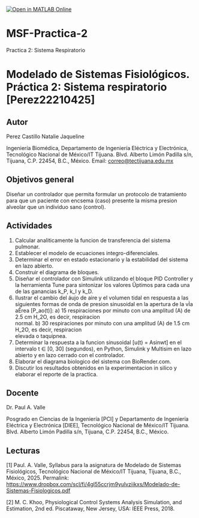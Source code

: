 [![Open in MATLAB Online](https://www.mathworks.com/images/responsive/global/open-in-matlab-online.svg)](https://matlab.mathworks.com/open/github/v1?repo=Cacaradpera12/MSF-Practica-2)
# MSF-Practica-2
Practica 2: Sistema Respiratorio
# Modelado de Sistemas Fisiológicos. Práctica 2: Sistema respiratorio [Perez22210425]

## Autor
Perez Castillo Natalie Jaqueline

Ingeniería Biomédica, Departamento de Ingeniería Eléctrica y Electrónica, Tecnológico Nacional de México/IT Tijuana. Blvd. Alberto Limón Padilla s/n, Tijuana, C.P. 22454, B.C., México. Email: correo@tectijuana.edu.mx

## Objetivos general
Diseñar un controlador que permita formular un protocolo de tratamiento para que un paciente
con encsema (caso) presente la misma presion alveolar que un individuo sano (control).
## Actividades
1. Calcular analiticamente la funcion de transferencia del sistema pulmonar.
2. Establecer el modelo de ecuaciones integro-diferenciales.
3. Determinar el error en estado estacionario y la estabilidad del sistema en lazo abierto.
4. Construir el diagrama de bloques.
5. Diseñar el controlador con Simulink utilizando el bloque PID Controller y la herramienta Tune para sintonizar los valores Ûptimos para cada una de las ganancias k_P, k_I y k_D.
6. Ilustrar el cambio del áujo de aire y el volumen tidal en respuesta a las siguientes formas de onda de presion sinusoidal en la apertura de la vÌa aÈrea [P_ao(t)]:
   a) 15 respiraciones por minuto con una amplitud (A) de 2.5 cm H_2O, es decir, respiracion    
      normal.
   b) 30 respiraciones por minuto con una amplitud (A) de 1.5 cm H_2O, es decir, respiracion    
      elevada o taquipnea.
7. Determinar la respuesta a la funcion sinusoidal [u(t) = Asinwt] en el intervalo t ∈ [0, 30] (segundos), en Python, Simulink y Multisim en lazo abierto y en lazo cerrado con el controlador.
8. Elaborar el diagrama biologico del sistema con BioRender.com.
9. Discutir los resultados obtenidos en la experimentacion in silico y elaborar el reporte de la practica.
## Docente
Dr. Paul A. Valle

Posgrado en Ciencias de la Ingeniería [PCI] y Departamento de Ingeniería Eléctrica y Electrónica [DIEE], Tecnológico Nacional de México/IT Tijuana. Blvd. Alberto Limón Padilla s/n, Tijuana, C.P. 22454, B.C., México.
## Lecturas
[1] Paul. A. Valle, Syllabus para la asignatura de Modelado de Sistemas Fisiológicos, Tecnológico Nacional de México/IT Tijuana, Tijuana, B.C., México, 2025. Permalink: https://www.dropbox.com/scl/fi/4gl55ccrjm9yulvziikxs/Modelado-de-Sistemas-Fisiologicos.pdf

[2] M. C. Khoo, Physiological Control Systems Analysis Simulation, and Estimation, 2nd ed. Piscataway, New Jersey, USA: IEEE Press, 2018.
